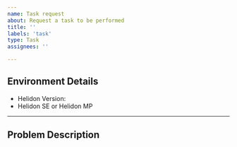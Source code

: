 ```yaml
---
name: Task request
about: Request a task to be performed
title: ''
labels: 'task'
type: Task
assignees: ''

---
```


## Environment Details
* Helidon Version:
* Helidon SE or Helidon MP

----------

## Problem Description


